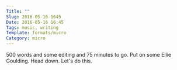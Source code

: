 ```yaml
---
Title: ""
Slug: 2016-05-16-1645
Date: 2016-05-16 16:45
Tags: music, writing
Template: formats/micro
Category: micro
---
```


500 words and some editing and 75 minutes to go. Put on some Ellie Goulding. Head down. Let's do this.
